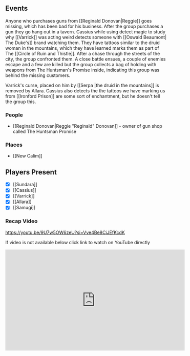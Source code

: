 ## Events
Anyone who purchases guns from [[Reginald Donovan|Reggie]] goes missing, which has been bad for his business. After the group purchases a gun they go hang out in a tavern. Cassius while using detect magic to study why [[Varrick]] was acting weird detects someone with [[Oswald Beaumont| The Duke's]] brand watching them. They have tattoos similar to the druid woman in the mountains, which they have learned marks them as part of The [[Circle of Ruin and Thistle]]. After a chase through the streets of the city, the group confronted them. A close battle ensues, a couple of enemies escape and a few are killed but the group collects a bag of holding with weapons from The Huntsman's Promise inside, indicating this group was behind the missing customers. 

Varrick's curse, placed on him by [[Serpa |the druid in the mountains]] is removed by Allara. Cassius also detects the the tattoos we have marking us from [[Ironford Prison]] are some sort of enchantment, but he doesn't tell the group this.

### People
- [[Reginald Donovan|Reggie "Reginald" Donovan]] - owner of gun shop called The Huntsman Promise

### Places 
- [[New Calim]] 

## Players Present
- [x] [[Sundara]] 
- [x] [[Cassius]] 
- [x] [[Varrick]] 
- [x] [[Allara]] 
- [x] [[Samugi]] 

### Recap Video

https://youtu.be/9U7w5OW6zeU?si=Vve4Be8CiJEfKcdK 

If video is not available below click link to watch on YouTube directly

<iframe width="560" height="315" src="https://www.youtube.com/embed/9U7w5OW6zeU?si=KG4vLVovk0MC0GFv" title="YouTube video player" frameborder="0" allow="accelerometer; autoplay; clipboard-write; encrypted-media; gyroscope; picture-in-picture; web-share" referrerpolicy="strict-origin-when-cross-origin" allowfullscreen></iframe>
